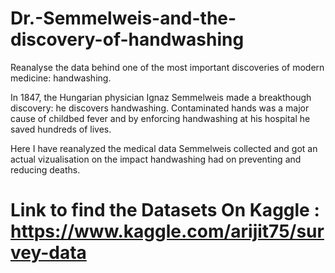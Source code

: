 # Dr.-Semmelweis-and-the-discovery-of-handwashing
Reanalyse the data behind one of the most important discoveries of modern medicine: handwashing.


In 1847, the Hungarian physician Ignaz Semmelweis made a breakthough discovery: he discovers handwashing. Contaminated hands was a major cause of childbed fever and by enforcing handwashing at his hospital he saved hundreds of lives.

Here I have reanalyzed the medical data Semmelweis collected and got an actual vizualisation on the impact handwashing had on preventing and reducing deaths.


# Link to find the Datasets On Kaggle : https://www.kaggle.com/arijit75/survey-data
